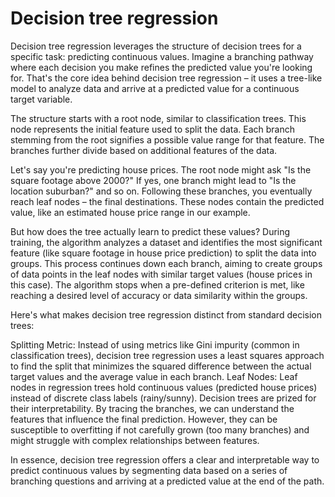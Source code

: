 # Decision tree regression
Decision tree regression leverages the structure of decision trees for a specific task: predicting continuous values. Imagine a branching pathway where each decision you make refines the predicted value you're looking for. That's the core idea behind decision tree regression – it uses a tree-like model to analyze data and arrive at a predicted value for a continuous target variable.

The structure starts with a root node, similar to classification trees. This node represents the initial feature used to split the data. Each branch stemming from the root signifies a possible value range for that feature. The branches further divide based on additional features of the data.

Let's say you're predicting house prices. The root node might ask "Is the square footage above 2000?" If yes, one branch might lead to "Is the location suburban?" and so on. Following these branches, you eventually reach leaf nodes – the final destinations. These nodes contain the predicted value, like an estimated house price range in our example.

But how does the tree actually learn to predict these values? During training, the algorithm analyzes a dataset and identifies the most significant feature (like square footage in house price prediction) to split the data into groups. This process continues down each branch, aiming to create groups of data points in the leaf nodes with similar target values (house prices in this case). The algorithm stops when a pre-defined criterion is met, like reaching a desired level of accuracy or data similarity within the groups.

Here's what makes decision tree regression distinct from standard decision trees:

Splitting Metric: Instead of using metrics like Gini impurity (common in classification trees), decision tree regression uses a least squares approach to find the split that minimizes the squared difference between the actual target values and the average value in each branch.
Leaf Nodes: Leaf nodes in regression trees hold continuous values (predicted house prices) instead of discrete class labels (rainy/sunny).
Decision trees are prized for their interpretability. By tracing the branches, we can understand the features that influence the final prediction. However, they can be susceptible to overfitting if not carefully grown (too many branches) and might struggle with complex relationships between features.

In essence, decision tree regression offers a clear and interpretable way to predict continuous values by segmenting data based on a series of branching questions and arriving at a predicted value at the end of the path.
